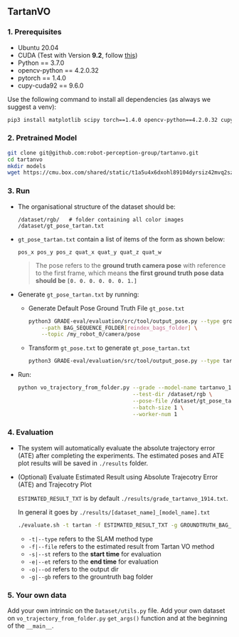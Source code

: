 ## TartanVO
### 1. Prerequisites

- Ubuntu 20.04
- CUDA (Test with Version **9.2**, follow [this](https://developer.nvidia.com/cuda-92-download-archive))
- Python == 3.7.0
- opencv-python == 4.2.0.32
- pytorch == 1.4.0
- cupy-cuda92 == 9.6.0

Use the following command to install all dependencies (as always we suggest a venv):

```bash
pip3 install matplotlib scipy torch==1.4.0 opencv-python==4.2.0.32 cupy-cuda92==9.6.0 numpy==1.23.0
```

### 2. Pretrained Model

```bash
git clone git@github.com:robot-perception-group/tartanvo.git
cd tartanvo
mkdir models
wget https://cmu.box.com/shared/static/t1a5u4x6dxohl89104dyrsiz42mvq2sz.pkl -O models/tartanvo_1914.pkl
```

### 3. Run

- The organisational structure of the dataset should be:
  ```
  /dataset/rgb/   # folder containing all color images
  /dataset/gt_pose_tartan.txt
  ```

- `gt_pose_tartan.txt` contain a list of items of the form as shown below:
  ```
  pos_x pos_y pos_z quat_x quat_y quat_z quat_w
  ```
  > The pose refers to the **ground truth camera pose** with reference to the first frame, which means **the first ground truth pose data should be `[0. 0. 0. 0. 0. 0. 1.]`**

- Generate `gt_pose_tartan.txt` by running:
    - Generate Default Pose Ground Truth File `gt_pose.txt`
      ```bash
      python3 GRADE-eval/evaluation/src/tool/output_pose.py --type groundtruth \
          --path BAG_SEQUENCE_FOLDER[reindex_bags_folder] \
          --topic /my_robot_0/camera/pose
      ```
    - Transform `gt_pose.txt` to generate `gt_pose_tartan.txt`
      ```bash
      python3 GRADE-eval/evaluation/src/tool/output_pose.py --type tartan_gt --path gt_pose.txt
      ```
- Run:
  ```bash
  python vo_trajectory_from_folder.py --grade --model-name tartanvo_1914.pkl \
                                      --test-dir /dataset/rgb \
                                      --pose-file /dataset/gt_pose_tartan.txt \
                                      --batch-size 1 \
                                      --worker-num 1
  ```

### 4. Evaluation

- The system will automatically evaluate the absolute trajectory error (ATE) after completing the experiments. The estimated poses and ATE plot results will be saved in `./results` folder.
- (Optional) Evaluate Estimated Result using Absolute Trajecotry Error (ATE) and Trajecotry Plot

  `ESTIMATED_RESULT_TXT` is by default `./results/grade_tartanvo_1914.txt`.
  
   In general it goes by `./results/[dataset_name]_[model_name].txt`
  
  ```bash
  ./evaluate.sh -t tartan -f ESTIMATED_RESULT_TXT -g GROUNDTRUTH_BAG_FOLDER (-o OUTPUTDIR) (-s 0.0) (-e 60.0)
  ```
    - `-t|--type` refers to the SLAM method type
    - `-f|--file` refers to the estimated result from Tartan VO method
    - `-s|--st` refers to the **start time** for evaluation
    - `-e|--et` refers to the **end time** for evaluation
    - `-o|--od` refers to the output dir
    - `-g|--gb` refers to the grountruth bag folder
  
### 5. Your own data

Add your own intrinsic on the `Dataset/utils.py` file.
Add your own dataset on `vo_trajectory_from_folder.py` `get_args()` function and at the beginning of the `__main__`.